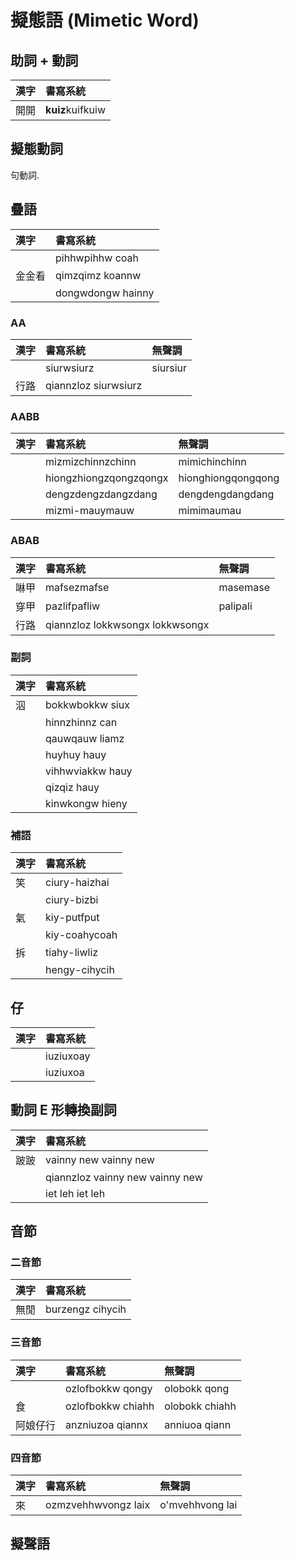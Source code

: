 # 擬態語 (Mimetic Word)

## 助詞 + 動詞

| 漢字 | 書寫系統 |
| :--- | :--- |
| 開開 | **kuiz**kuifkuiw |

## 擬態動詞

句動詞.

## 疊語

| 漢字 | 書寫系統 |
| :--- | :--- |
|| pihhwpihhw coah |
| 金金看 | qimzqimz koannw |
|| dongwdongw hainny |

### AA

| 漢字 | 書寫系統 | 無聲調 |
| :--- | :--- | :--- |
|| siurwsiurz | siursiur |
| 行路 | qiannzloz siurwsiurz ||

### AABB

| 漢字 | 書寫系統 | 無聲調 |
| :--- | :--- | :--- |
|| mizmizchinnzchinn | mimichinchinn |
|| hiongzhiongzqongzqongx | hionghiongqongqong |
|| dengzdengzdangzdang | dengdengdangdang |
|| mizmi-mauymauw | mimimaumau |

### ABAB

| 漢字 | 書寫系統 | 無聲調 |
| :--- | :--- | :--- |
| 啉甲 | mafsezmafse | masemase |
| 穿甲 | pazlifpafliw | palipali |
| 行路 | qiannzloz lokkwsongx lokkwsongx ||

### 副詞

| 漢字 | 書寫系統 |
| :--- | :--- |
| 泅 | bokkwbokkw siux |
|| hinnzhinnz can |
|| qauwqauw liamz |
|| huyhuy hauy |
|| vihhwviakkw hauy |
|| qizqiz hauy |
|| kinwkongw hieny |

### 補語

| 漢字 | 書寫系統 |
| :--- | :--- |
| 笑 | ciury-haizhai |
|| ciury-bizbi |
| 氣 | kiy-putfput |
|| kiy-coahycoah |
| 拆 | tiahy-liwliz |
|| hengy-cihycih |

## 仔

| 漢字 | 書寫系統 |
| :--- | :--- |
|| iuziuxoay |
|| iuziuxoa |

## 動詞 E 形轉換副詞

| 漢字 | 書寫系統 |
| :--- | :--- |
| 跛跛 | vainny new vainny new |
|| qiannzloz vainny new vainny new |
|| iet leh iet leh |

## 音節

### 二音節

| 漢字 | 書寫系統 |
| :--- | :--- |
| 無閒 | burzengz cihycih |

### 三音節

| 漢字 | 書寫系統 | 無聲調 |
| :--- | :--- | :--- |
|| ozlofbokkw qongy | olobokk qong |
| 食 | ozlofbokkw chiahh | olobokk chiahh |
| 阿娘仔行 | anzniuzoa qiannx | anniuoa qiann |

### 四音節

| 漢字 | 書寫系統 | 無聲調 |
| :--- | :--- | :--- |
| 來 | ozmzvehhwvongz laix | o'mvehhvong lai |

## 擬聲語
